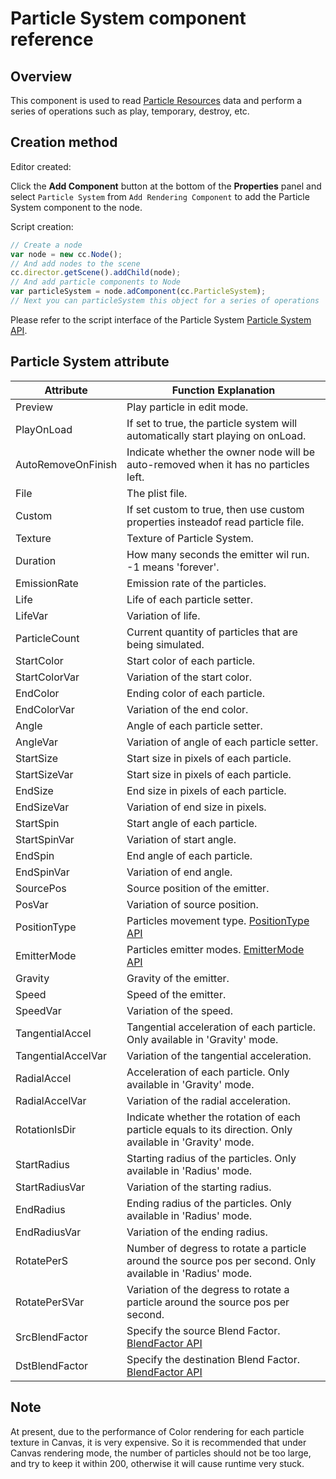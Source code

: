 # Particle System component reference

## Overview

This component is used to read [Particle Resources](../asset-workflow/particle.md) data and perform a series of operations such as play, temporary, destroy, etc.


## Creation method

Editor created:

Click the **Add Component** button at the bottom of the **Properties** panel and select `Particle System` from `Add Rendering Component` to add the Particle System component to the node.

Script creation:

```js
// Create a node
var node = new cc.Node();
// And add nodes to the scene
cc.director.getScene().addChild(node);
// And add particle components to Node
var particleSystem = node.adComponent(cc.ParticleSystem);
// Next you can particleSystem this object for a series of operations
```

Please refer to the script interface of the Particle System [Particle System API](../../../api/en/classes/ParticleSystem.html).

## Particle System attribute

| Attribute |   Function Explanation
| -------------- | ----------- |
| Preview            | Play particle in edit mode.
| PlayOnLoad         | If set to true, the particle system will automatically start playing on onLoad.
| AutoRemoveOnFinish | Indicate whether the owner node will be auto-removed when it has no particles left.
| File               | The plist file.
| Custom             | If set custom to true, then use custom properties insteadof read particle file.
| Texture            | Texture of Particle System.
| Duration           | How many seconds the emitter wil run. -1 means 'forever'.
| EmissionRate       | Emission rate of the particles.
| Life               | Life of each particle setter.
| LifeVar            | Variation of life.
| ParticleCount      | Current quantity of particles that are being simulated.
| StartColor         | Start color of each particle.
| StartColorVar      | Variation of the start color.
| EndColor           | Ending color of each particle.
| EndColorVar        | Variation of the end color.
| Angle              | Angle of each particle setter.
| AngleVar           | Variation of angle of each particle setter.
| StartSize          | Start size in pixels of each particle.
| StartSizeVar       | Start size in pixels of each particle.
| EndSize            | End size in pixels of each particle.
| EndSizeVar         | Variation of end size in pixels.
| StartSpin          | Start angle of each particle.
| StartSpinVar       | Variation of start angle.
| EndSpin            | End angle of each particle.
| EndSpinVar         | Variation of end angle.
| SourcePos          | Source position of the emitter.
| PosVar             | Variation of source position.
| PositionType       | Particles movement type. [PositionType API](../../../api/en/enums/ParticleSystem.PositionType.html)
| EmitterMode        | Particles emitter modes. [EmitterMode API](../../../api/en/enums/ParticleSystem.EmitterMode.html)
| Gravity            | Gravity of the emitter.
| Speed              | Speed of the emitter.
| SpeedVar           | Variation of the speed.
| TangentialAccel    | Tangential acceleration of each particle. Only available in 'Gravity' mode.
| TangentialAccelVar | Variation of the tangential acceleration.
| RadialAccel        | Acceleration of each particle. Only available in 'Gravity' mode.
| RadialAccelVar     | Variation of the radial acceleration.
| RotationIsDir      | Indicate whether the rotation of each particle equals to its direction. Only available in 'Gravity' mode.
| StartRadius        | Starting radius of the particles. Only available in 'Radius' mode.
| StartRadiusVar     | Variation of the starting radius.
| EndRadius          | Ending radius of the particles. Only available in 'Radius' mode.
| EndRadiusVar       | Variation of the ending radius.
| RotatePerS         | Number of degress to rotate a particle around the source pos per second. Only available in 'Radius' mode.
| RotatePerSVar      | Variation of the degress to rotate a particle around the source pos per second.
| SrcBlendFactor     | Specify the source Blend Factor. [BlendFactor API](../../../api/en/enums/BlendFactor.html)
| DstBlendFactor     | Specify the destination Blend Factor. [BlendFactor API](../../../api/en/enums/BlendFactor.html)  

## Note

At present, due to the performance of Color rendering for each particle texture in Canvas, it is very expensive. So it is recommended that under Canvas rendering mode, the number of particles should not be too large, and try to keep it within 200, otherwise it will cause runtime very stuck.
